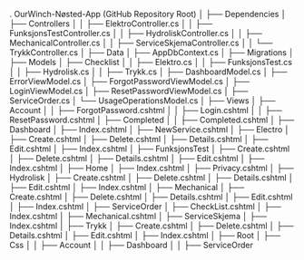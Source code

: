 . OurWinch-Nøsted-App (GitHub Repository Root)
│
├── Dependencies
│   ├── Controllers
│   │   ├── ElektroController.cs
│   │   ├── FunksjonsTestController.cs
│   │   ├── HydroliskController.cs
│   │   ├── MechanicalController.cs
│   │   ├── ServiceSkjemaController.cs
│   │   └── TrykkController.cs
│
├── Data
│   ├── AppDbContext.cs
│   ├── Migrations
│
├── Models
│   ├── Checklist
│   │   ├── Elektro.cs
│   │   ├── FunksjonsTest.cs
│   │   ├── Hydrolisk.cs
│   │   ├── Trykk.cs
│   ├── DashboardModel.cs
│   ├── ErrorViewModel.cs
│   ├── ForgotPasswordViewModel.cs
│   ├── LoginViewModel.cs
│   ├── ResetPasswordViewModel.cs
│   ├── ServiceOrder.cs
│   └── UsageOperationsModel.cs
│
├── Views
│   ├── Account
│   │   ├── ForgotPassword.cshtml
│   │   ├── Login.cshtml
│   │   ├── ResetPassword.cshtml
│   ├── Completed
│   │   ├── Completed.cshtml
│
├── Dashboard
│   ├── Index.cshtml
│   ├── NewService.cshtml
│
├── Electro
│   ├── Create.cshtml
│   ├── Delete.cshtml
│   ├── Details.cshtml
│   ├── Edit.cshtml
│   ├── Index.cshtml
│
├── FunksjonsTest
│   ├── Create.cshtml
│   ├── Delete.cshtml
│   ├── Details.cshtml
│   ├── Edit.cshtml
│   ├── Index.cshtml
│
├── Home
│   ├── Index.cshtml
│   ├── Privacy.cshtml
│
├── Hydrolisk
│   ├── Create.cshtml
│   ├── Delete.cshtml
│   ├── Details.cshtml
│   ├── Edit.cshtml
│   ├── Index.cshtml
│
├── Mechanical
│   ├── Create.cshtml
│   ├── Delete.cshtml
│   ├── Details.cshtml
│   ├── Edit.cshtml
│   ├── Index.cshtml
│
├── ServiceOrder
│   ├── CheckList.cshtml
│   ├── Index.cshtml
│   ├── Mechanical.cshtml
│
├── ServiceSkjema
│   ├── Index.cshtml
│
├── Trykk
│   ├── Create.cshtml
│   ├── Delete.cshtml
│   ├── Details.cshtml
│   ├── Edit.cshtml
│   ├── Index.cshtml
│
├── Root
│   ├── Css
│   │   ├── Account
│   │   ├── Dashboard
│   │   ├── ServiceOrder
